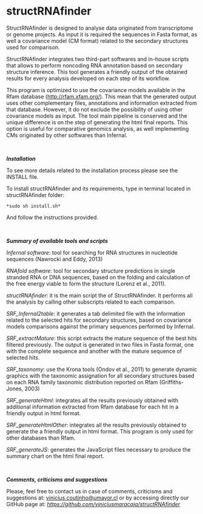structRNAfinder
===============
StructRNAfinder is designed to analyse data originated from transcriptome or genome projects. As input it is required the sequences in Fasta format, as well a covariance model (CM format) related to the secondary structures used for comparison.

StructRNAfinder integrates two third-part softwares and in-house scripts that allows to perform noncoding RNA annotation based on secondary structure inference. This tool generates a friendly output of the obtained results for every analysis developed on each step of its workflow.

This program is optimized to use the covariance models available in the Rfam database (http://rfam.xfam.org/). This mean that the generated output uses other complementary files, annotations and information extracted from that database. However, it do not exclude the possibility of using other covariance models as input.  The tool main pipeline is conserved and the unique difference is on the step of generating the html final reports. This option is useful for comparative genomics analysis, as well implementing CMs originated by other softwares than Infernal. 

<br>

***Installation***

To see more details related to the installation process please see the INSTALL file.

To install structRNAfinder and its requirements, type in terminal located in structRNAfinder folder:

	*sudo sh install.sh*

And follow the instructions provided.

<br>

***Summary of available tools and scripts***

*Infernal software*: tool for searching for RNA structures in nucleotide sequences (Nawrocki and Eddy, 2013)

*RNAfold software*: tool for secondary structure predictions in single stranded RNA or DNA sequences, based on the folding and calculation of the free energy viable to form the structure (Lorenz et al., 2011).

*structRNAfinder*: it is the main script the of StructRNAfinder. It performs all the analysis by calling other subscripts related to each comparison.

*SRF_Infernal2table*: it generates a tab delimited file with the information related to the selected hits for secondary structures, based on covariance models comparisons against the primary sequences performed by Infernal.

*SRF_extractMature*: this script extracts the mature sequence of the best hits filtered previously. The output is generated in two files in Fasta format, one with the complete sequence and another with the mature sequence of selected hits.

*SRF_taxonomy*: use the Krona tools (Ondov et al., 2011) to generate dynamic graphics with the taxonomic assignation for all secondary structures based on each RNA family taxonomic distribution reported on Rfam (Griffiths-Jones, 2003)

*SRF_generateHtml*: integrates all the results previously obtained with additional information extracted from Rfam database for each hit in a friendly output in html format.  

*SRF_generateHtmlOther*: integrates all the results previously obtained to generate the a friendly output in html format. This program is only used for other databases than Rfam.  

*SRF_generateJS*: generates the JavaScript files necessary to produce the summary chart on the html final report.

<br>


***Comments, criticisms and suggestions***

Please, feel free to contact us in case of comments, criticisms and suggestions at: vinicius.coutinho@umayor.cl or by
accessing directly our GitHub page at:
*https://github.com/viniciusmaracaja/structRNAfinder*
